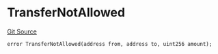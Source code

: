 # TransferNotAllowed
[Git Source](https://github.com/renancorreadev/RWAStation/blob/a342e941dc7ad5be1e9dd1d9d5ed2046f709e55c/src/Errors/ABTokenErrors.sol)


```solidity
error TransferNotAllowed(address from, address to, uint256 amount);
```

